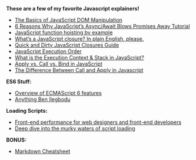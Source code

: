 **These are a few of my favorite Javascript explainers!**

- [The Basics of JavaScript DOM Manipulation](http://callmenick.com/post/basics-javascript-dom-manipulation)
- [6 Reasons Why JavaScript’s Async/Await Blows Promises Away Tutorial](https://hackernoon.com/6-reasons-why-javascripts-async-await-blows-promises-away-tutorial-c7ec10518dd9)
- [JavaScript function hoisting by example](https://gist.github.com/maxogden/4bed247d9852de93c94c)
- [What’s a JavaScript closure? In plain English, please.](https//medium.freecodecamp.com/whats-a-javascript-closure-in-plain-english-please-6a1fc1d2ff1c)
- [Quick and Dirty JavaScript Closures Guide](https://appendto.com/2016/02/quick-dirty-closures-guide/)
- [JavaScript Execution Order](http://xahlee.info/js/js_executing_order.html)
- [What is the Execution Context & Stack in JavaScript?](http://davidshariff.com/blog/what-is-the-execution-context-in-javascript/#first-article)
- [Apply vs. Call vs. Bind in JavaScript](https://codeplanet.io/javascript-apply-vs-call-vs-bind/)
- [The Difference Between Call and Apply in Javascript](https://hangar.runway7.net/javascript/difference-call-apply)

**ES6 Stuff:**
- [Overview of ECMAScript 6 features](https://github.com/lukehoban/es6features)
- [Anything Ben Ilegbodu](http://www.benmvp.com/)

**Loading Scripts:**
- [Front-end performance for web designers and front-end developers](https://csswizardry.com/2013/01/front-end-performance-for-web-designers-and-front-end-developers/#section:dns-prefetching)
- [Deep dive into the murky waters of script loading](https://www.html5rocks.com/en/tutorials/speed/script-loading/)

**BONUS:** 
- [Markdown Cheatsheet](https://github.com/adam-p/markdown-here/wiki/Markdown-Cheatsheet)


